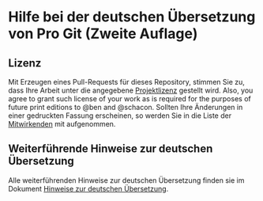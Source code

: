 # Hilfe bei der deutschen Übersetzung von Pro Git (Zweite Auflage)


## Lizenz

Mit Erzeugen eines Pull-Requests für dieses Repository, stimmen Sie zu, dass Ihre Arbeit unter die angegebene [Projektlizenz](LICENSE.asc) gestellt wird.
Also, you agree to grant such license of your work as is required for the purposes of future print editions to @ben and @schacon.
Sollten Ihre Änderungen in einer gedruckten Fassung erscheinen, so werden Sie in die Liste der [Mitwirkenden](book/contributors.asc) mit aufgenommen.


## Weiterführende Hinweise zur deutschen Übersetzung

Alle weiterführenden Hinweise zur deutschen Übersetzung finden sie im Dokument [Hinweise zur deutschen Übersetzung](TRANSLATION_NOTES.asc).
